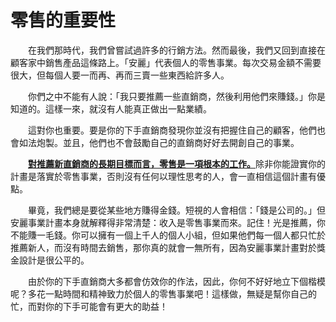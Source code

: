 # 零售的重要性

  在我們那時代，我們曾嘗試過許多的行銷方法。然而最後，我們又回到直接在顧客家中銷售產品這條路上。「安麗」代表個人的零售事業。每次交易金額不需要很大，但每個人要一而再、再而三賣一些東西給許多人。

  你們之中不能有人說：「我只要推薦一些直銷商，然後利用他們來賺錢。」你是知道的。這樣一來，就沒有人能真正做出一點業績。

  這對你也重要。要是你的下手直銷商發現你並沒有把握住自己的顧客，他們也會如法炮製。並且，他們也不會鼓勵自己的直銷商好好去開創自己的事業。

  [**對推薦新直銷商的長期目標而言，零售是一項根本的工作。**](ling-shou-de-zhong-yao-xing.md)除非你能證實你的計畫是落實於零售事業，否則沒有任何以理性思考的人，會一直相信這個計畫有優點。

  畢竟，我們總是要從某些地方賺得金錢。短視的人會相信：「錢是公司的。」但安麗事業計畫本身就解釋得非常清楚：收入是零售事業而來。記住！光是推薦，你不能賺一毛錢。你可以擁有一個上千人的個人小組，但如果他們每一個人都只忙於推薦新人，而沒有時間去銷售，那你真的就會一無所有，因為安麗事業計畫對於獎金設計是很公平的。

  由於你的下手直銷商大多都會仿效你的作法，因此，你何不好好地立下個楷模呢？多花一點時間和精神致力於個人的零售事業吧！這樣做，無疑是幫你自己的忙，而對你的下手可能會有更大的助益！

